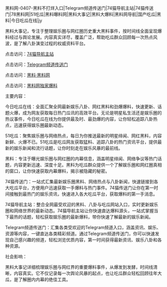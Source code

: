 #
黑料网-0407-黑料不打烊入口|Telegram频道传送门|74猫导航主站|74猫传送门|78黑料网|51吃瓜|黑料曝料网|黑料大事记|黑料大爆料|黑料网导航|国产吃瓜|黑料|今日吃瓜在线|jy

黑料大事记，专注于整理娱乐圈与网红圈历史重大黑料事件，按时间线全面呈现爆料经过与舆论发展。内容真实详尽，覆盖广泛，帮助吃瓜群众回顾每一次热点风波，是了解八卦演变过程的权威资料平台。


点击访问：<a href="https://74mao.com/">74猫导航主站</a>

点击访问：<a href="https://74mao.com/">Telegram频道传送门</a>

点击访问：<a href="https://qfwfg.pages.dev/">黑料·黑料网</a>

点击访问：<a href="https://ert-6he.pages.dev/">黑料网独家爆料</a>


主要内容：

今日吃瓜在线：全面汇聚全网最新娱乐八卦、网红黑料和劲爆爆料，快速更新、话题火爆，成为网友获取每日热门瓜讯的高效平台。无论是明星私生活还是娱乐圈的热议事件，今日吃瓜在线为你提供最及时、最劲爆的内容，让你轻松追踪八卦热点，迅速获得娱乐圈最新动态。

51吃瓜：聚焦娱乐圈与网络热点，每日为你推送最新的明星绯闻、网红黑料，内容新鲜、火爆不已。51吃瓜是吃瓜网友获取猛料、追踪八卦的热门资讯平台，提供最新的娱乐新闻和流行话题，让你时刻走在娱乐风暴的最前线。

黑料：专注于曝光娱乐圈与网红圈的内幕信息，涵盖明星绯闻、网络争议等热门话题，内容更新迅速、深度十足。黑料为吃瓜群众提供一个了解娱乐圈和网红圈真相的窗口，让你快速获取内幕爆料，揭示被隐藏的秘密。

74猫传送门：一站式汇集最新娱乐圈黑料、网络热点与八卦新闻，快速链接到各大吃瓜平台，方便用户迅速获取一手爆料与热门事件。74猫传送门让你在第一时间接触到最热门的娱乐资讯，快速进入各大吃瓜平台，获取爆料的第一手消息。

74猫导航主站：整合全网最受欢迎的黑料、八卦与吃瓜网站入口，实时更新娱乐圈和网络世界的最新动态。74猫导航主站让你快速直达爆料源头，一站式掌握当下最热的话题，轻松获取娱乐圈的最新爆料，带你快速了解最新的娱乐新闻。

Telegram频道传送门：汇集各类受欢迎的Telegram频道入口，涵盖资讯、娱乐、资源等内容，一键直达各类精彩频道。通过Telegram频道传送门，你可以快速发现自己感兴趣的频道，轻松浏览优质内容，第一时间获得最新资讯、娱乐八卦和各种资源。

社会影响：

黑料大事记详细梳理娱乐圈与网红界的重要爆料事件，从爆发到发酵，时间线清晰，内容真实。它不仅记录每一次舆论风暴的起点，也让吃瓜群众轻松回顾往年大瓜，是了解圈内内幕的绝佳工具。

<span style="display:none;">[Canonical link](https://github.com/Khongduoc69/38748 ）</span>
